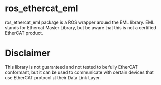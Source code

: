 # ros_ethercat_eml
ros_ethercat_eml package is a ROS wrapper around the EML library.
EML stands for Ethercat Master Library, but be aware that this is not a certified EtherCAT product.

# Disclaimer
This library is not guaranteed and not tested to be fully EtherCAT conformant, but it can be used to communicate with certain devices that use EtherCAT protocol at their Data Link Layer.

